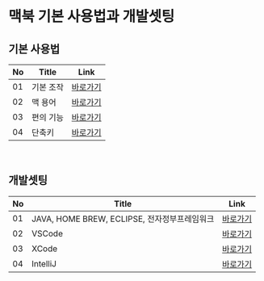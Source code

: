 # 맥북 기본 사용법과 개발셋팅

기본 사용법
---
|No|Title|Link|
|-|-|-|
|01|기본 조작|[바로가기](./basic/01)|
|02|맥 용어|[바로가기](./basic/02)|
|03|편의 기능|[바로가기](./basic/03)|
|04|단축키|[바로가기](./basic/04)|

<br>

개발셋팅
---
|No|Title|Link|
|-|-|-|
|01|JAVA, HOME BREW, ECLIPSE, 전자정부프레임워크|[바로가기](./dev/01)|
|02|VSCode|[바로가기](./dev/02)|
|03|XCode|[바로가기](./dev/03)|
|04|IntelliJ|[바로가기](./dev/04)|

<br>
